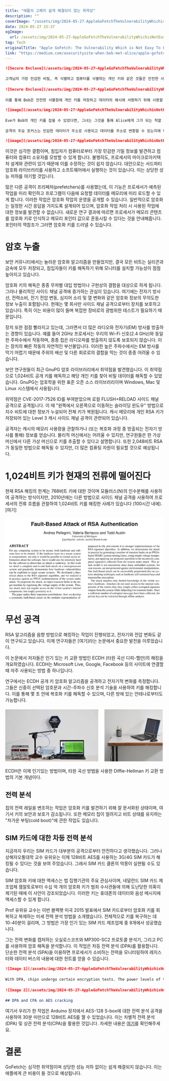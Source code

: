 ```yaml
---
title: "애플의 고페치 쉽게 해결되지 않는 취약성"
description: ""
coverImage: "/assets/img/2024-05-27-AppleGoFetchTheVulnerabilityWhichisNotEasyToFix_0.png"
date: 2024-05-27 15:37
ogImage: 
  url: /assets/img/2024-05-27-AppleGoFetchTheVulnerabilityWhichisNotEasyToFix_0.png
tag: Tech
originalTitle: "Apple GoFetch: The Vulnerability Which is Not Easy To Fix"
link: "https://medium.com/asecuritysite-when-bob-met-alice/apple-gofetch-the-vulnerability-which-is-not-easy-to-fix-2c4e6229a2cb"
---
```



```markdown
![Secure Enclave](/assets/img/2024-05-27-AppleGoFetchTheVulnerabilityWhichisNotEasyToFix_0.png)

고객님의 가장 민감한 비밀, 즉 식별하고 컴퓨터를 식별하는 개인 키와 같은 것들은 안전한 사물함에 저장됩니다. 일반적으로 이는 공개 키 쌍에서의 개인 키로, 내보낸 공개 키가 해당 개인 키와 일치할 것입니다. 이후 안전한 사물함에서 비밀 키를 포함하는 처리를 할 수 있습니다:

![Secure Enclave](/assets/img/2024-05-27-AppleGoFetchTheVulnerabilityWhichisNotEasyToFix_1.png)

이를 통해 Bob은 안전한 사물함에 개인 키를 저장하고 데이터의 해시에 서명하기 위해 사용할 수 있습니다. 그런 다음 Alice에게 이를 전송할 수 있고, 그녀는 이를 사용하여 그의 신원과 데이터의 무결성을 확인할 수 있습니다.
```

<div class="content-ad"></div>

```markdown
![image](/assets/img/2024-05-27-AppleGoFetchTheVulnerabilityWhichisNotEasyToFix_2.png)

Eve가 Bob의 개인 키를 잡을 수 있었다면, 그녀는 그것을 통해 Alice에게 그가 되는 척할 수 있습니다. 결국 이제 최근 Apple Macbooks에 사용된 Apple의 M-시리즈 프로세서가 사이드 채널 공격에 취약하며 비밀 키를 노출시킬 수 있다는 것이 밝혀졌습니다. 이것을 GoFetch라고 이름 지었습니다.

공격의 주요 포커스는 민감한 데이터가 주소로 사용되고 데이터를 주소로 변환할 수 있는지에 대한 것입니다. 이것은 데이터 메모리 의존적 프리패처(DMPs)에 관련되어 있으며 데이터를 메모리 주소로 변환하는 프로그램입니다. 이를 사용하여 연구 팀은 디피-헬만 키 교환과 RSA 키 그리고 포스트-양자 암호학 키(CRYSTALS-Kyber와 CRYSTALS-Dilithium)를 포함하여 캡처하는 데 성공했습니다.
```

```markdown
![image](/assets/img/2024-05-27-AppleGoFetchTheVulnerabilityWhichisNotEasyToFix_3.png)
```

<div class="content-ad"></div>

이것은 심각한 결함이며, 침입자가 컴퓨터로부터 가장 민감한 기밀 정보를 발견하고 컴퓨터와 컴퓨터 소유자를 모방할 수 있게 합니다. 불행히도, 프로세서의 마이크로아키텍처 설계와 관련이 있기 때문에 이를 수정하는 것이 쉽지 않습니다. 대안으로는 서드파티 암호화 라이브러리를 사용하고 소프트웨어에서 실행하는 것이 있습니다. 이는 상당한 성능 저하를 야기할 것입니다.

많은 다른 공격이 프리페처(prefetchers)를 사용했는데, 이 기능은 프로세서가 예측된 작업을 미리 확인하고 프로그램이 다음에 요청할 데이터를 메모리에 미리 로드할 수 있게 합니다. 이러한 작업은 암호화 작업의 운영을 공개할 수 있습니다. 일반적으로 암호화는 일정한 시간 응답을 가지도록 설계되어 있으며, 암호화 작업 처리 시 사용된 작업에 대한 정보를 발견할 수 없습니다. 새로운 연구 결과에 따르면 프로세서가 메모리 콘텐츠를 암호화 키로 인식하고 메모리 포인터 값으로 혼동시킬 수 있다는 것을 안내해줍니다. 포인터의 역참조가 그러면 암호화 키를 드러낼 수 있습니다.

# 암호 누출

보안 커뮤니티에서는 놀라운 암호화 알고리즘을 만들었지만, 결국 모든 비트는 실리콘과 금속에 모두 저장되고, 침입자들이 키를 해독하기 위해 모니터를 설치할 가능성이 점점 높아지고 있습니다.

<div class="content-ad"></div>

암호화 키의 해독은 종종 무차별 대입 방법이나 구현상의 결함을 대상으로 하게 됩니다. 그러나 물리적인 사이드 채널 공격에 증가하는 관심이 있습니다. 여기에는 전자기 방사선, 전력소비, 전기 전압 변동, 심지어 소리 및 열 변화와 같은 암호화 정보의 무의도한 정보 누출이 포함됩니다. 현재는 몇 회사만 사이드 채널 공격으로부터 장치를 보호하고 있습니다. 특히 이는 비용이 많이 들며 복잡한 장비로의 광범위한 테스트가 필요하기 때문입니다.

장치 또한 점점 빨라지고 있는데, 그러면서 더 많은 라디오와 전자기(EM) 방사를 방출하는 경향이 있습니다. 예를 들어 2GHz 프로세서는 우리의 Wi-Fi 신호(2.4 GHz)와 동일한 주파수에서 작동하며, 종종 칩은 라디오파를 방출하지 않도록 보호되지 않습니다. 이는 장치의 빠른 작동의 자연적인 부산물입니다. 이러한 높은 주파수에서는 EM 방사를 막기 어렵기 때문에 주위의 배선 및 다른 회로로의 결합을 막는 것이 종종 어려울 수 있습니다.

<div class="content-ad"></div>

보안 연구원들이 최근 GnuPG 암호 라이브러리에서 취약점을 발견했습니다. 이 취약점으로 1,024비트 공개 키를 해독하고 해당 개인 키를 찾아 비밀 데이터를 해독할 수 있었습니다. GnuPG는 암호학을 위한 표준 오픈 소스 라이브러리이며 Windows, Mac 및 Linux 시스템에서 사용됩니다.

취약점은 CVE-2017-7526 ID를 부여받았으며 로컬 FLUSH+RELOAD 사이드 채널 공격으로 공격됩니다. 이 때 "왼쪽에서 오른쪽으로 이동하는 슬라이딩 윈도우" 방법으로 지수 비트에 대한 정보가 누설되어 전체 키가 복원됩니다. 캐시 메모리에 개인 RSA 키가 저장되어 있는 Level 3 캐시 사이드 채널 공격이 관련되어 있습니다.

공격자는 캐시의 메모리 사용량을 관찰하거나 (또는 복호화 과정 중 방출되는 전자기 방사를 통해) 정보를 얻습니다. 물리적 머신에서는 어려울 수 있지만, 연구원들은 한 가상 머신에서 다른 가상 머신으로 키를 추출할 수 있다고 설명합니다. 또한 2,048비트 RSA가 동일한 방법으로 해독될 수 있지만, 더 많은 컴퓨팅 자원이 필요할 것으로 예상됩니다.

<div class="content-ad"></div>

# 1,024비트 키가 현재의 전류에 떨어진다

현재 RSA 해킹의 한계는 768비트 키에 대한 것이며 모듈러스(N)의 인수분해를 사용하여 공격하는 방식이지만, 2010년에는 다른 방법으로 사이드 채널 공격을 사용하여 프로세서의 전류 흐름을 관찰하여 1,024비트 키를 해킹한 사례가 있습니다 (100시간 내에). [여기]

![이미지](/assets/img/2024-05-27-AppleGoFetchTheVulnerabilityWhichisNotEasyToFix_6.png)

# 무선 공격

<div class="content-ad"></div>

RSA 알고리즘을 음향 방법으로 해킹하는 작업이 진행되었고, 전자기와 전압 변화도 같이 연구되고 있습니다. 이제 연구자들은 [여기]라는 논문에서 중요한 발전을 이루었습니다.

이 논문에서 저자들은 인기 있는 키 교환 방법인 ECDH (타원 곡선 디피-헬만)의 해킹을 개요하였습니다. ECDH는 Microsoft Live, Google, Facebook 등의 사이트에 연결할 때 자주 사용되는 방법 중 하나입니다.

연구에서는 ECDH 공개 키 암호화 알고리즘을 공격하고 전자기적 변화를 측정합니다. 그들은 신중히 선택된 암호문과 시간-주파수 신호 분석 기술을 사용하여 키를 해킹합니다. 이를 통해 몇 초 안에 복호화 키를 해독할 수 있으며, 다른 방에 있는 안테나로부터도 가능합니다.

![이미지](/assets/img/2024-05-27-AppleGoFetchTheVulnerabilityWhichisNotEasyToFix_7.png)

<div class="content-ad"></div>

ECDH은 이제 인기있는 방법이며, 타원 곡선 방법을 사용한 Diffie-Hellman 키 교환 방법의 기본 개념이다.

## 전력 분석

칩의 전력 레일을 변조하는 작업은 암호화 키를 발견하기 위해 잘 문서화된 상태이며, 여기서 키의 보안과 보호가 감소됩니다. 또한 메모리 칩이 얼려지고 비트 상태를 유지하는 "차가운 부팅(cold boot)"에 관한 작업도 있습니다.

## SIM 카드에 대한 차등 전력 분석

<div class="content-ad"></div>

지금까지 우리는 SIM 카드가 대부분의 공격으로부터 안전하다고 생각했습니다. 그러나 상해자오퉁대학 교수 유위유는 이제 128비트 AES를 사용하는 3G/4G SIM 카드가 해킹될 수 있다는 것을 보여 주었습니다. 그래서 SIM 카드 클론의 악몽이 실현될 수도 있습니다.

SIM 암호화 키에 대한 액세스는 법 집행기관의 주요 관심사이며, 네덜란드 SIM 카드 제조업체 젬알토로부터 수십 억 개의 암호화 키가 범죄 수사관들에 의해 도난당한 의혹이 제기된 때에 이 사안이 강조되었습니다. 이러한 키는 휴대폰의 데이터와 음성 메시지에 액세스할 수 있게 합니다.

Prof 유위유 교수는 이번 블랙햇 미국 2015 발표에서 SIM 카드로부터 암호화 키를 회복하고 복제하는 미세 전력 분석 방법을 소개했습니다. 전체적으로 키를 복구하는 데 10-40분이 걸리며, 그 방법은 가장 인기 있는 SIM 카드 제조업체 중 8개에서 성공했습니다.

그는 전력 변화를 캡처하는 오실로스코프와 MP300-SC2 프로토콜 분석기, 그리고 PC를 사용하여 암호 해독을 분석합니다. 이 작업은 차등 전력 분석 (DPA)를 활용합니다. 단순한 전력 분석 (SPA)을 이용하면 프로세서가 소비하는 전력을 모니터링하여 레지스터와 데이터 버스의 내용에 대한 힌트를 얻을 수 있습니다.

<div class="content-ad"></div>

```markdown
![Image 1](/assets/img/2024-05-27-AppleGoFetchTheVulnerabilityWhichisNotEasyToFix_8.png)

With DPA, chips undergo certain encryption tests. The power levels of the chips are then observed and analyzed for correlation of bit patterns used (refer to Figure 2). Differences in the encryption process help to deduce the key. For instance, test data is applied with a variety of keys to the device, and power levels are monitored. Each power consumption level changes based on the chip's activity.

![Image 2](/assets/img/2024-05-27-AppleGoFetchTheVulnerabilityWhichisNotEasyToFix_9.png)

## DPA and CPA on AES cracking
```

<div class="content-ad"></div>

여기서 우리가 한 작업은 Arduino 장치에서 AES-128 S-box에 대한 전력 분석 공격을 사용하여 30분 미만으로 128비트 AES를 깰 수 있었습니다. 이는 차별적 전력 분석(DPA) 및 상관 전력 분석(CPA)을 활용한 것입니다. 자세한 내용은 [여기](https://youtu.be/7D-Hr4Nw0T4?t=21m30s)를 확인해주세요.

# 결론

GoFetch는 심각한 취약점이며 상당한 성능 저하 없이는 쉽게 해결되지 않습니다. 이는 애플에게 큰 비용이 들 것으로 예상됩니다.